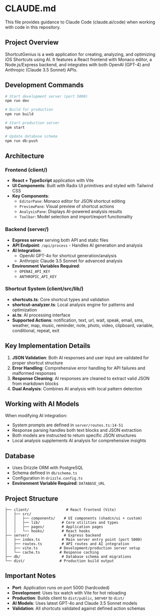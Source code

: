 # CLAUDE.md

This file provides guidance to Claude Code (claude.ai/code) when working with code in this repository.

## Project Overview

ShortcutGenius is a web application for creating, analyzing, and optimizing iOS Shortcuts using AI. It features a React frontend with Monaco editor, a Node.js/Express backend, and integrates with both OpenAI (GPT-4) and Anthropic (Claude 3.5 Sonnet) APIs.

## Development Commands

```bash
# Start development server (port 5000)
npm run dev

# Build for production
npm run build

# Start production server
npm start

# Update database schema
npm run db:push
```

## Architecture

### Frontend (client/)
- **React + TypeScript** application with Vite
- **UI Components**: Built with Radix UI primitives and styled with Tailwind CSS
- **Key Components**:
  - `EditorPane`: Monaco editor for JSON shortcut editing
  - `PreviewPane`: Visual preview of shortcut actions
  - `AnalysisPane`: Displays AI-powered analysis results
  - `Toolbar`: Model selection and import/export functionality

### Backend (server/)
- **Express server** serving both API and static files
- **API Endpoint**: `/api/process` - Handles AI generation and analysis
- **AI Integration**: 
  - OpenAI GPT-4o for shortcut generation/analysis
  - Anthropic Claude 3.5 Sonnet for advanced analysis
- **Environment Variables Required**:
  - `OPENAI_API_KEY`
  - `ANTHROPIC_API_KEY`

### Shortcut System (client/src/lib/)
- **shortcuts.ts**: Core shortcut types and validation
- **shortcut-analyzer.ts**: Local analysis engine for patterns and optimization
- **ai.ts**: AI processing interface
- **Supported Actions**: notification, text, url, wait, speak, email, sms, weather, map, music, reminder, note, photo, video, clipboard, variable, conditional, repeat, exit

## Key Implementation Details

1. **JSON Validation**: Both AI responses and user input are validated for proper shortcut structure
2. **Error Handling**: Comprehensive error handling for API failures and malformed responses
3. **Response Cleaning**: AI responses are cleaned to extract valid JSON from markdown blocks
4. **Dual Analysis**: Combines AI analysis with local pattern detection

## Working with AI Models

When modifying AI integration:
- System prompts are defined in `server/routes.ts:14-51`
- Response parsing handles both text blocks and JSON extraction
- Both models are instructed to return specific JSON structures
- Local analysis supplements AI analysis for comprehensive insights

## Database

- Uses Drizzle ORM with PostgreSQL
- Schema defined in `db/schema.ts`
- Configuration in `drizzle.config.ts`
- **Environment Variable Required**: `DATABASE_URL`

## Project Structure

```
├── client/                 # React frontend (Vite)
│   ├── src/
│   │   ├── components/    # UI components (shadcn/ui + custom)
│   │   ├── lib/          # Core utilities and types
│   │   ├── pages/        # Application pages
│   │   └── hooks/        # React hooks
├── server/                # Express backend
│   ├── index.ts          # Main server entry point (port 5000)
│   ├── routes.ts         # API routes and AI integration
│   ├── vite.ts          # Development/production server setup
│   └── cache.ts         # Response caching
├── db/                   # Database schema and migrations
└── dist/                # Production build output
```

## Important Notes

- **Port**: Application runs on port 5000 (hardcoded)
- **Development**: Uses tsx watch with Vite for hot reloading
- **Production**: Builds client to `dist/public`, server to `dist/`
- **AI Models**: Uses latest GPT-4o and Claude 3.5 Sonnet models
- **Validation**: All shortcuts validated against defined action schemas